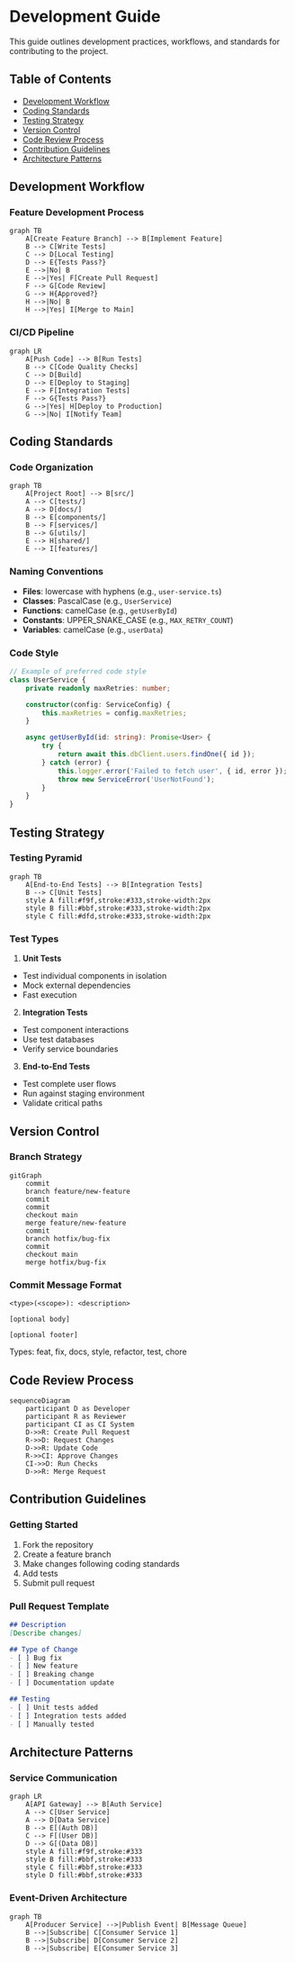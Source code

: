 # Development Guide

This guide outlines development practices, workflows, and standards for contributing to the project.

## Table of Contents
- [Development Workflow](#development-workflow)
- [Coding Standards](#coding-standards)
- [Testing Strategy](#testing-strategy)
- [Version Control](#version-control)
- [Code Review Process](#code-review-process)
- [Contribution Guidelines](#contribution-guidelines)
- [Architecture Patterns](#architecture-patterns)

## Development Workflow

### Feature Development Process

```mermaid
graph TB
    A[Create Feature Branch] --> B[Implement Feature]
    B --> C[Write Tests]
    C --> D[Local Testing]
    D --> E{Tests Pass?}
    E -->|No| B
    E -->|Yes| F[Create Pull Request]
    F --> G[Code Review]
    G --> H{Approved?}
    H -->|No| B
    H -->|Yes| I[Merge to Main]
```

### CI/CD Pipeline

```mermaid
graph LR
    A[Push Code] --> B[Run Tests]
    B --> C[Code Quality Checks]
    C --> D[Build]
    D --> E[Deploy to Staging]
    E --> F[Integration Tests]
    F --> G{Tests Pass?}
    G -->|Yes| H[Deploy to Production]
    G -->|No| I[Notify Team]
```

## Coding Standards

### Code Organization

```mermaid
graph TB
    A[Project Root] --> B[src/]
    A --> C[tests/]
    A --> D[docs/]
    B --> E[components/]
    B --> F[services/]
    B --> G[utils/]
    E --> H[shared/]
    E --> I[features/]
```

### Naming Conventions

- **Files**: lowercase with hyphens (e.g., `user-service.ts`)
- **Classes**: PascalCase (e.g., `UserService`)
- **Functions**: camelCase (e.g., `getUserById`)
- **Constants**: UPPER_SNAKE_CASE (e.g., `MAX_RETRY_COUNT`)
- **Variables**: camelCase (e.g., `userData`)

### Code Style

```typescript
// Example of preferred code style
class UserService {
    private readonly maxRetries: number;

    constructor(config: ServiceConfig) {
        this.maxRetries = config.maxRetries;
    }

    async getUserById(id: string): Promise<User> {
        try {
            return await this.dbClient.users.findOne({ id });
        } catch (error) {
            this.logger.error('Failed to fetch user', { id, error });
            throw new ServiceError('UserNotFound');
        }
    }
}
```

## Testing Strategy

### Testing Pyramid

```mermaid
graph TB
    A[End-to-End Tests] --> B[Integration Tests]
    B --> C[Unit Tests]
    style A fill:#f9f,stroke:#333,stroke-width:2px
    style B fill:#bbf,stroke:#333,stroke-width:2px
    style C fill:#dfd,stroke:#333,stroke-width:2px
```

### Test Types

1. **Unit Tests**
- Test individual components in isolation
- Mock external dependencies
- Fast execution

2. **Integration Tests**
- Test component interactions
- Use test databases
- Verify service boundaries

3. **End-to-End Tests**
- Test complete user flows
- Run against staging environment
- Validate critical paths

## Version Control

### Branch Strategy

```mermaid
gitGraph
    commit
    branch feature/new-feature
    commit
    commit
    checkout main
    merge feature/new-feature
    commit
    branch hotfix/bug-fix
    commit
    checkout main
    merge hotfix/bug-fix
```

### Commit Message Format

```
<type>(<scope>): <description>

[optional body]

[optional footer]
```

Types: feat, fix, docs, style, refactor, test, chore

## Code Review Process

```mermaid
sequenceDiagram
    participant D as Developer
    participant R as Reviewer
    participant CI as CI System
    D->>R: Create Pull Request
    R->>D: Request Changes
    D->>R: Update Code
    R->>CI: Approve Changes
    CI->>D: Run Checks
    D->>R: Merge Request
```

## Contribution Guidelines

### Getting Started

1. Fork the repository
2. Create a feature branch
3. Make changes following coding standards
4. Add tests
5. Submit pull request

### Pull Request Template

```markdown
## Description
[Describe changes]

## Type of Change
- [ ] Bug fix
- [ ] New feature
- [ ] Breaking change
- [ ] Documentation update

## Testing
- [ ] Unit tests added
- [ ] Integration tests added
- [ ] Manually tested
```

## Architecture Patterns

### Service Communication

```mermaid
graph LR
    A[API Gateway] --> B[Auth Service]
    A --> C[User Service]
    A --> D[Data Service]
    B --> E[(Auth DB)]
    C --> F[(User DB)]
    D --> G[(Data DB)]
    style A fill:#f9f,stroke:#333
    style B fill:#bbf,stroke:#333
    style C fill:#bbf,stroke:#333
    style D fill:#bbf,stroke:#333
```

### Event-Driven Architecture

```mermaid
graph TB
    A[Producer Service] -->|Publish Event| B[Message Queue]
    B -->|Subscribe| C[Consumer Service 1]
    B -->|Subscribe| D[Consumer Service 2]
    B -->|Subscribe| E[Consumer Service 3]
```

